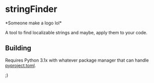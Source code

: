 # stringFinder

\*Someone make a logo lol\*

A tool to find localizable strings and maybe, apply them to your code.

## Building

Requires Python 3.1x with whatever package manager that can handle [pyproject.toml](pyproject.toml).

\;\)
